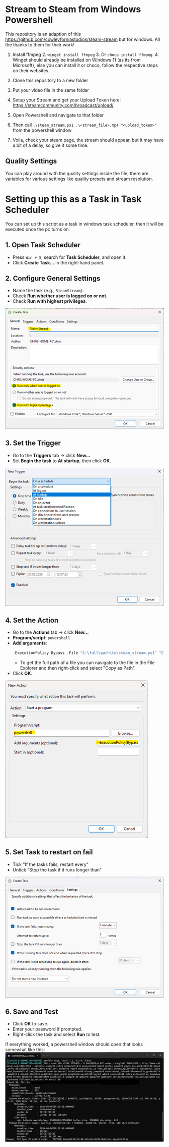 # Stream to Steam from Windows Powershell

This repository is an adaption of this https://github.com/cowleyforniastudios/steam-stream but for windows.
All the thanks to them for their work!

1. Install ffmpeg
   2. `winget install ffmpeg` 
   3. Or `choco install ffmpeg`. 
      4. Winget should already be installed on Windows 11 (as its from Microsoft), else you can install it or choco, follow the respective steps on their websites.

2. Clone this repository to a new folder
3. Put your video file in the same folder
4. Setup your Stream and get your Upload Token here: https://steamcommunity.com/broadcast/upload/
5. Open Powershell and navigate to that folder
6. Then call `.\steam_stream.ps1 .\<stream_file>.mp4 "<upload_token>"` from the powershell window
7. Voila, check your steam page, the stream should appear, but it may have a bit of a delay, so give it some time.

## Quality Settings

You can play around with the quality settings inside the file, there are variables for various settings like quality presets and stream resolution.

# Setting up this as a Task in Task Scheduler

You can set up this script as a task in windows task scheduler, then it will be executed once the pc turns on.

## 1. Open Task Scheduler

- Press `Win + S`, search for **Task Scheduler**, and open it.
- Click **Create Task...** in the right-hand panel.

## 2. Configure General Settings

- Name the task (e.g., `SteamStream`).
- Check **Run whether user is logged on or not**.
- Check **Run with highest privileges**.

![Create_Task_01.png](pictures/Create_Task_01.png)


## 3. Set the Trigger

- Go to the **Triggers** tab → click **New...**
- Set **Begin the task** to **At startup**, then click **OK**.

![Create_Task_02.png](pictures/Create_Task_02.png)

## 4. Set the Action

- Go to the **Actions** tab → click **New...**
- **Program/script**: `powershell`
- **Add arguments**:
  ```ps1
  -ExecutionPolicy Bypass -File "C:\full\path\to\steam_stream.ps1" "C:\full\path\to\stream_video.mp4" "<upload_token>"
  ```
  - To get the full path of a file you can navigate to the file in the File Explorer and then right-click and select "Copy as Path".
- Click **OK**.

![Create_Task_03.png](pictures/Create_Task_03.png)

## 5. Set Task to restart on fail

- Tick "If the tasks fails, restart every"
- Untick "Stop the task if it runs longer than"

![Create_Task_04.png](pictures/Create_Task_04.png)

## 6. Save and Test

- Click **OK** to save.
- Enter your password if prompted.
- Right-click the task and select **Run** to test.

If everything worked, a powershell window should open that looks somewhat like this:
![Create_Task_Success_Screen.png](pictures/Create_Task_Success_Screen.png)